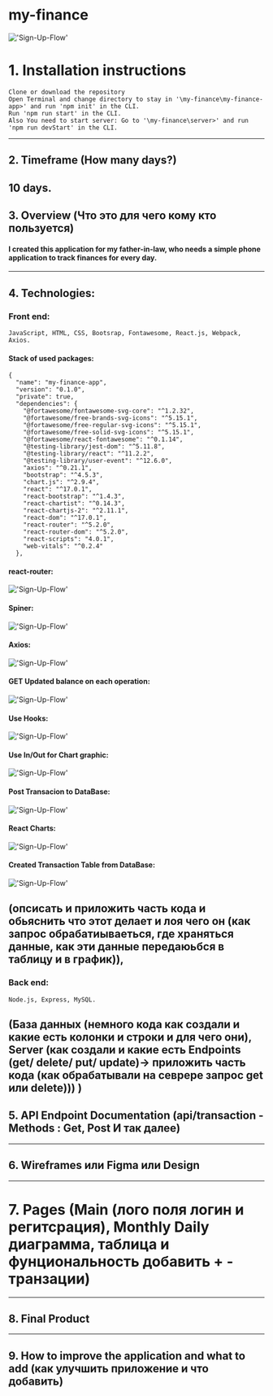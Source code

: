 # my-finance

!['Sign-Up-Flow'](https://cdn1.savepice.ru/uploads/2021/1/10/6d7543772360f23ac5036274aed4a8f3-full.png)

# 1. Installation instructions

    Clone or download the repository
    Open Terminal and change directory to stay in '\my-finance\my-finance-app>' and run 'npm init' in the CLI.
    Run 'npm run start' in the CLI.
    Also You need to start server: Go to '\my-finance\server>' and run 'npm run devStart' in the CLI.

---

## 2. Timeframe (How many days?)

## 10 days.

## 3. Overview (Что это для чего кому кто пользуется)

#### I created this application for my father-in-law, who needs a simple phone application to track finances for every day.

---

## 4. Technologies:

### Front end:

    JavaScript, HTML, CSS, Bootsrap, Fontawesome, React.js, Webpack, Axios.

#### Stack of used packages:

```
{
  "name": "my-finance-app",
  "version": "0.1.0",
  "private": true,
  "dependencies": {
    "@fortawesome/fontawesome-svg-core": "^1.2.32",
    "@fortawesome/free-brands-svg-icons": "^5.15.1",
    "@fortawesome/free-regular-svg-icons": "^5.15.1",
    "@fortawesome/free-solid-svg-icons": "^5.15.1",
    "@fortawesome/react-fontawesome": "^0.1.14",
    "@testing-library/jest-dom": "^5.11.8",
    "@testing-library/react": "^11.2.2",
    "@testing-library/user-event": "^12.6.0",
    "axios": "^0.21.1",
    "bootstrap": "^4.5.3",
    "chart.js": "^2.9.4",
    "react": "^17.0.1",
    "react-bootstrap": "^1.4.3",
    "react-chartist": "^0.14.3",
    "react-chartjs-2": "^2.11.1",
    "react-dom": "^17.0.1",
    "react-router": "^5.2.0",
    "react-router-dom": "^5.2.0",
    "react-scripts": "4.0.1",
    "web-vitals": "^0.2.4"
  },
```

#### react-router:

!['Sign-Up-Flow'](https://cdn1.savepice.ru/uploads/2021/1/10/9d26858a871d134701a5301b73f1260b-full.png)

#### Spiner:

!['Sign-Up-Flow'](https://cdn1.savepice.ru/uploads/2021/1/10/a717d0bef032a1a224fc66179a065c23-full.png)

#### Axios:

!['Sign-Up-Flow'](https://cdn1.savepice.ru/uploads/2021/1/11/a308862511294ca80664364f928ef042-full.png)

#### GET Updated balance on each operation:

!['Sign-Up-Flow'](https://cdn1.savepice.ru/uploads/2021/1/11/553fc28ca96d7883096f9887f1ba2663-full.png)

#### Use Hooks:

!['Sign-Up-Flow'](https://cdn1.savepice.ru/uploads/2021/1/11/6e42d420ac2a502094ca07d5cfa2c151-full.png)

#### Use In/Out for Chart graphic:

!['Sign-Up-Flow'](https://cdn1.savepice.ru/uploads/2021/1/11/6ed00b586de7a720d118b7503a67524f-full.png)

#### Post Transacion to DataBase:

!['Sign-Up-Flow'](https://cdn1.savepice.ru/uploads/2021/1/11/02348c5f12aab704e2b8ea2726dbb590-full.png)

#### React Charts:

!['Sign-Up-Flow'](https://cdn1.savepice.ru/uploads/2021/1/11/f7a49f4bb007413a0850d298c97b72c0-full.png)

#### Created Transaction Table from DataBase:

!['Sign-Up-Flow'](https://cdn1.savepice.ru/uploads/2021/1/11/54c8dc3bd87939c4155f03a738b10c48-full.png)

## (опсисать и приложить часть кода и обьяснить что этот делает и лоя чего он (как запрос обрабатиываеться, где храняться данные, как эти данные передаюьбся в таблицу и в график)),

### Back end:

    Node.js, Express, MySQL.

## (База данных (немного кода как создали и какие есть колонки и строки и для чего они), Server (как создали и какие есть Endpoints (get/ delete/ put/ update)-> приложить часть кода (как обрабатывали на севрере запрос get или delete))) )

## 5. API Endpoint Documentation (api/transaction - Methods : Get, Post И так далее)

---

## 6. Wireframes или Figma или Design

---

# 7. Pages (Main (лого поля логин и регитсрация), Monthly Daily диаграмма, таблица и фунциональность добавить + - транзации)

---

## 8. Final Product

---

## 9. How to improve the application and what to add (как улучшить приложение и что добавить)
